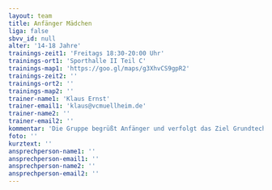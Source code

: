 ```yaml
---
layout: team
title: Anfänger Mädchen
liga: false
sbvv_id: null
alter: '14-18 Jahre'
trainings-zeit1: 'Freitags 18:30-20:00 Uhr'
trainings-ort1: 'Sporthalle II Teil C'
trainings-map1: 'https://goo.gl/maps/g3XhvCS9gpR2'
trainings-zeit2: ''
trainings-ort2: ''
trainings-map2: ''
trainer-name1: 'Klaus Ernst'
trainer-email1: 'klaus@vcmuellheim.de'
trainer-name2: ''
trainer-email2: ''
kommentar: 'Die Gruppe begrüßt Anfänger und verfolgt das Ziel Grundtechniken des Volleyballs auszubilden, und gibt damit Spielerinnen eine Perspektive in unseren Ligabetrieb zu wechseln.'
foto: ''
kurztext: ''
ansprechperson-name1: ''
ansprechperson-email1: ''
ansprechperson-name2: ''
ansprechperson-email2: ''
---
```



